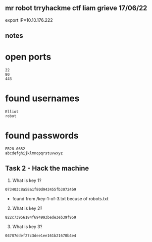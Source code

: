 mr robot trryhackme ctf
liam grieve 17/06/22
----------------------
export IP=10.10.176.222
## notes
# open ports
```
22
80
443
```
# found usernames
```
Elliot
robot
```
# found passwords
```
ER28-0652
abcdefghijklmnopqrstuvwxyz
```
## Task 2 - Hack the machine
1. What is key 1?
```
073403c8a58a1f80d943455fb30724b9
```
* found from /key-1-of-3.txt becuse of robots.txt
2. What is key 2?
```
822c73956184f694993bede3eb39f959
```
3. What is key 3?
```
04787ddef27c3dee1ee161b21670b4e4
```